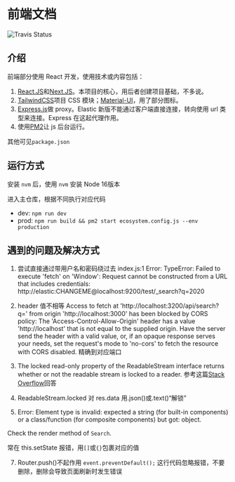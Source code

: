 # 前端文档

![Travis Status](https://app.travis-ci.com/bucm-policy-search/frontend.svg?branch=beta)

## 介绍

前端部分使用 React 开发，使用技术或内容包括：

1. [React.JS](https://reactjs.org/)和[Next.JS](https://nextjs.org/)。本项目的核心，用后者创建项目基础，不多说。
2. [TailwindCSS](https://tailwindcss.com/)项目 CSS 模块；[Material-UI](https://material-ui.com/)，用了部分图标。
3. [Express.js](https://expressjs.com/)做 proxy。Elastic 新版不能通过客户端直接连接，转向使用 url 类型来连接。Express 在这起代理作用。
4. 使用[PM2](https://pm2.keymetrics.io/docs/usage/quick-start/)让 js 后台运行。

其他可见`package.json`

## 运行方式

安装 `nvm` 后，使用 `nvm` 安装 Node 16版本

进入主仓库，根据不同执行对应代码

- dev: `npm run dev`
- prod: `npm run build && pm2 start ecosystem.config.js --env production`

## 遇到的问题及解决方式

1. 尝试直接通过带用户名和密码绕过去
   index.js:1 Error: TypeError: Failed to execute 'fetch' on 'Window': Request cannot be constructed from a URL that includes credentials: http://elastic:CHANGEME@localhost:9200/test/\_search?q=2020

2. header 值不相等
   Access to fetch at 'http://localhost:3200/api/search?q=' from origin 'http://localhost:3000' has been blocked by CORS policy: The 'Access-Control-Allow-Origin' header has a value 'http://localhost' that is not equal to the supplied origin. Have the server send the header with a valid value, or, if an opaque response serves your needs, set the request's mode to 'no-cors' to fetch the resource with CORS disabled.
   精确到对应端口

3. The locked read-only property of the ReadableStream interface returns whether or not the readable stream is locked to a reader.
   参考这篇[Stack Overflow](https://stackoverflow.com/questions/40385133/retrieve-data-from-a-readablestream-object)回答

4. ReadableStream.locked
   对 res.data 用.json()或.text()“解锁”

5. Error: Element type is invalid: expected a string (for built-in components) or a class/function (for composite components) but got: object.

Check the render method of `Search`.

常在 this.setState 报错，用`[]`或`{}`包裹对应的值

7. Router.push()不起作用
   `event.preventDefault();` 这行代码忽略报错，不要删除，删除会导致页面刷新时发生错误
